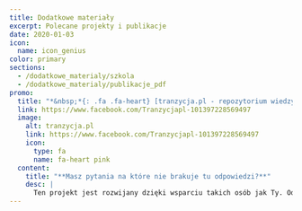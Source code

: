 ```yaml
---
title: Dodatkowe materiały
excerpt: Polecane projekty i publikacje
date: 2020-01-03
icon:
  name: icon_genius
color: primary
sections:
  - /dodatkowe_materialy/szkola
  - /dodatkowe_materialy/publikacje_pdf
promo:
  title: "*&nbsp;*{: .fa .fa-heart} [tranzycja.pl - repozytorium wiedzy](https://tranzycja.pl)"
  link: https://www.facebook.com/Tranzycjapl-101397228569497
  image:
    alt: tranzycja.pl
    link: https://www.facebook.com/Tranzycjapl-101397228569497
    icon:
      type: fa
      name: fa-heart pink
  content:
    title: "**Masz pytania na które nie brakuje tu odpowiedzi?**"
    desc: |
      Ten projekt jest rozwijany dzięki wsparciu takich osób jak Ty. Odwiedź naszą stronę na Facebooku, projekt na hackmd lub GitHub i dołącz do naszej społeczności.
---
```

